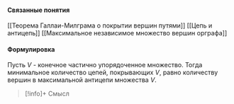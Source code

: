 #### Связанные понятия
[[Теорема Галлаи-Милграма о покрытии вершин путями]]
[[Цепь и антицепь]]
[[Максимальное независимое множество вершин орграфа]]
#### Формулировка
Пусть $V$ - конечное частично упорядоченное множество. Тогда минимальное количество цепей, покрывающих $V$, равно количеству вершин в максимальной антицепи множества $V$. 

>[!info]+ Смысл






